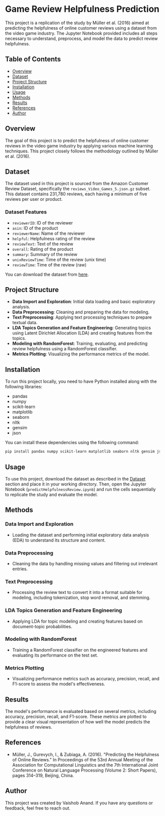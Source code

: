 # Game Review Helpfulness Prediction

This project is a replication of the study by Müller et al. (2016) aimed at predicting the helpfulness of online customer reviews using a dataset from the video game industry. The Jupyter Notebook provided includes all steps necessary to understand, preprocess, and model the data to predict review helpfulness.

## Table of Contents

- [Overview](#overview)
- [Dataset](#dataset)
- [Project Structure](#project-structure)
- [Installation](#installation)
- [Usage](#usage)
- [Methods](#methods)
- [Results](#results)
- [References](#references)
- [Author](#author)

## Overview

The goal of this project is to predict the helpfulness of online customer reviews in the video game industry by applying various machine learning techniques. This project closely follows the methodology outlined by Müller et al. (2016).

## Dataset

The dataset used in this project is sourced from the Amazon Customer Review Dataset, specifically the `reviews_Video_Games_5.json.gz` subset. This dataset contains 231,780 reviews, each having a minimum of five reviews per user or product.

### Dataset Features

- `reviewerID`: ID of the reviewer
- `asin`: ID of the product
- `reviewerName`: Name of the reviewer
- `helpful`: Helpfulness rating of the review
- `reviewText`: Text of the review
- `overall`: Rating of the product 
- `summary`: Summary of the review
- `unixReviewTime`: Time of the review (unix time)
- `reviewTime`: Time of the review (raw)

You can download the dataset from [here](https://snap.stanford.edu/data/amazon/productGraph/categoryFiles/reviews_Video_Games_5.json.gz).

## Project Structure

- **Data Import and Exploration**: Initial data loading and basic exploratory analysis.
- **Data Preprocessing**: Cleaning and preparing the data for modeling.
- **Text Preprocessing**: Applying text processing techniques to prepare textual data.
- **LDA Topics Generation and Feature Engineering**: Generating topics using Latent Dirichlet Allocation (LDA) and creating features from the topics.
- **Modeling with RandomForest**: Training, evaluating, and predicting review helpfulness using a RandomForest classifier.
- **Metrics Plotting**: Visualizing the performance metrics of the model.

## Installation

To run this project locally, you need to have Python installed along with the following libraries:

- pandas
- numpy
- scikit-learn
- matplotlib
- seaborn
- nltk
- gensim
- json

You can install these dependencies using the following command:

```bash
pip install pandas numpy scikit-learn matplotlib seaborn nltk gensim json
```

## Usage

To use this project, download the dataset as described in the [Dataset](#dataset) section and place it in your working directory. Then, open the Jupyter Notebook (`predictHelpfulnessReview.ipynb`) and run the cells sequentially to replicate the study and evaluate the model.

## Methods

### Data Import and Exploration

- Loading the dataset and performing initial exploratory data analysis (EDA) to understand its structure and content.

### Data Preprocessing

- Cleaning the data by handling missing values and filtering out irrelevant entries.

### Text Preprocessing

- Processing the review text to convert it into a format suitable for modeling, including tokenization, stop word removal, and stemming.

### LDA Topics Generation and Feature Engineering

- Applying LDA for topic modeling and creating features based on document-topic probabilities.

### Modeling with RandomForest

- Training a RandomForest classifier on the engineered features and evaluating its performance on the test set.

### Metrics Plotting

- Visualizing performance metrics such as accuracy, precision, recall, and F1-score to assess the model's effectiveness.

## Results

The model's performance is evaluated based on several metrics, including accuracy, precision, recall, and F1-score. These metrics are plotted to provide a clear visual representation of how well the model predicts the helpfulness of reviews.

## References

- Müller, J., Gurevych, I., & Zubiaga, A. (2016). "Predicting the Helpfulness of Online Reviews." In Proceedings of the 53rd Annual Meeting of the Association for Computational Linguistics and the 7th International Joint Conference on Natural Language Processing (Volume 2: Short Papers), pages 314–319, Beijing, China.

## Author

This project was created by Vaishob Anand. If you have any questions or feedback, feel free to reach out.
